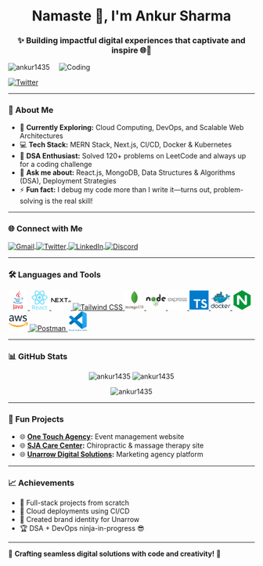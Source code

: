 <h1 align="center">Namaste 🙏, I'm Ankur Sharma</h1>
<h3 align="center">✨ Building impactful digital experiences that captivate and inspire 🌐🚀</h3>
 
<!-- New GIF from IconScout -->
<img align="right" alt="Coding" width="400" src="https://lottie.host/5f19f01e-e6e1-4020-8504-2c56d6cb9914/9XxR5FS90U.json" />

<p align="left"> 
  <img src="https://komarev.com/ghpvc/?username=ankur1435&label=Profile%20views&color=0e75b6&style=flat" alt="ankur1435" /> 
</p>

<p align="left">
  <a href="https://twitter.com/__ankur01__" target="_blank">
    <img src="https://img.shields.io/twitter/follow/__ankur01__?logo=twitter&style=for-the-badge" alt="Twitter" />
  </a>
</p>

---

### 🚀 About Me  
- 🌱 **Currently Exploring:** Cloud Computing, DevOps, and Scalable Web Architectures  
- 💻 **Tech Stack:** MERN Stack, Next.js, CI/CD, Docker & Kubernetes  
- 📖 **DSA Enthusiast:** Solved 120+ problems on LeetCode and always up for a coding challenge  
- 💬 **Ask me about:** React.js, MongoDB, Data Structures & Algorithms (DSA), Deployment Strategies  
- ⚡ **Fun fact:** I debug my code more than I write it—turns out, problem-solving is the real skill!  

---

### 🌐 Connect with Me  
<p align="left">
  <a href="mailto:ankur143513@gmail.com">
    <img align="center" src="https://img.icons8.com/color/48/000000/gmail.png" alt="Gmail" height="30" width="40" />
  </a>
  <a href="https://twitter.com/__ankur01__" target="_blank">
    <img align="center" src="https://raw.githubusercontent.com/rahuldkjain/github-profile-readme-generator/master/src/images/icons/Social/twitter.svg" alt="Twitter" height="30" width="40" />
  </a>
  <a href="https://linkedin.com/in/ankur-sharma-profile" target="_blank">
    <img align="center" src="https://raw.githubusercontent.com/rahuldkjain/github-profile-readme-generator/master/src/images/icons/Social/linked-in-alt.svg" alt="LinkedIn" height="30" width="40" />
  </a>
  <a href="https://discord.gg/Q65Dt9AN" target="_blank">
    <img align="center" src="https://raw.githubusercontent.com/rahuldkjain/github-profile-readme-generator/master/src/images/icons/Social/discord.svg" alt="Discord" height="30" width="40" />
  </a>
</p>

---

### 🛠️ Languages and Tools
<p align="left">
  <a href="https://www.java.com/" target="_blank">
    <img src="https://raw.githubusercontent.com/devicons/devicon/master/icons/java/java-original-wordmark.svg" alt="Java" width="40" height="40" />
  </a>
  <a href="https://reactjs.org/" target="_blank">
    <img src="https://raw.githubusercontent.com/devicons/devicon/master/icons/react/react-original-wordmark.svg" alt="React" width="40" height="40" />
  </a>
  <a href="https://nextjs.org/" target="_blank">
    <img src="https://raw.githubusercontent.com/devicons/devicon/master/icons/nextjs/nextjs-original-wordmark.svg" alt="Next.js" width="40" height="40" />
  </a>
  <a href="https://tailwindcss.com/" target="_blank">
    <img src="https://www.vectorlogo.zone/logos/tailwindcss/tailwindcss-icon.svg" alt="Tailwind CSS" width="40" height="40" />
  </a>
  <a href="https://www.mongodb.com/" target="_blank">
    <img src="https://raw.githubusercontent.com/devicons/devicon/master/icons/mongodb/mongodb-original-wordmark.svg" alt="MongoDB" width="40" height="40" />
  </a>
  <a href="https://nodejs.org/" target="_blank">
    <img src="https://raw.githubusercontent.com/devicons/devicon/master/icons/nodejs/nodejs-original-wordmark.svg" alt="Node.js" width="40" height="40" />
  </a>
  <a href="https://expressjs.com" target="_blank">
    <img src="https://raw.githubusercontent.com/devicons/devicon/master/icons/express/express-original-wordmark.svg" alt="Express" width="40" height="40" />
  </a>
  <a href="https://www.typescriptlang.org/" target="_blank">
    <img src="https://raw.githubusercontent.com/devicons/devicon/master/icons/typescript/typescript-original.svg" alt="TypeScript" width="40" height="40" />
  </a>
  <a href="https://www.docker.com/" target="_blank">
    <img src="https://raw.githubusercontent.com/devicons/devicon/master/icons/docker/docker-original-wordmark.svg" alt="Docker" width="40" height="40" />
  </a>
  <a href="https://nginx.org/" target="_blank">
    <img src="https://raw.githubusercontent.com/devicons/devicon/master/icons/nginx/nginx-original.svg" alt="Nginx" width="40" height="40" />
  </a>
  <a href="https://aws.amazon.com/" target="_blank">
    <img src="https://raw.githubusercontent.com/devicons/devicon/master/icons/amazonwebservices/amazonwebservices-original-wordmark.svg" alt="AWS" width="40" height="40" />
  </a>
  <a href="https://www.postman.com/" target="_blank">
    <img src="https://cdn.jsdelivr.net/gh/devicons/devicon/icons/postman/postman-original.svg" alt="Postman" width="40" height="40" />
  </a>
  <a href="https://code.visualstudio.com/" target="_blank">
    <img src="https://raw.githubusercontent.com/devicons/devicon/master/icons/vscode/vscode-original-wordmark.svg" alt="VS Code" width="40" height="40" />
  </a>
</p>

---

### 📊 GitHub Stats
<p align="center">
  <img src="https://github-readme-stats.vercel.app/api?username=ankur1435&show_icons=true&locale=en" alt="ankur1435" width="43%" />
  <img src="https://github-readme-streak-stats.herokuapp.com/?user=ankur1435" alt="ankur1435" width="45%" />
</p>

<p align="center">
  <img src="https://github-readme-stats.vercel.app/api/top-langs?username=ankur1435&show_icons=true&locale=en&layout=compact" alt="ankur1435" width="32%" />
</p>

---

### 🌟 Fun Projects  
- 🌐 **[One Touch Agency](https://www.onetouchagency.com/):** Event management website  
- 🌐 **[SJA Care Center](https://sjacarecenter.com):** Chiropractic & massage therapy site  
- 🌐 **[Unarrow Digital Solutions](https://unarrowdigital.com):** Marketing agency platform  

---

### 📈 Achievements
- 🔧 Full-stack projects from scratch  
- 🚀 Cloud deployments using CI/CD  
- 💼 Created brand identity for Unarrow  
- 🏆 DSA + DevOps ninja-in-progress 😎  

---

🔹 **Crafting seamless digital solutions with code and creativity!** 🔹






